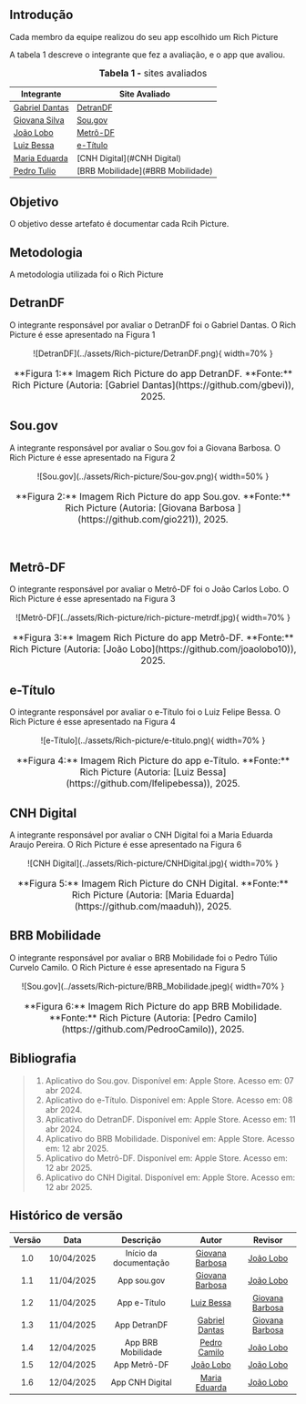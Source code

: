 ## Introdução

Cada membro da equipe realizou do seu app escolhido um Rich Picture

A tabela 1 descreve o integrante que fez a avaliação, e o app que avaliou.

<center>

<font size="3"><p style="text-align: center">**Tabela 1 -** sites avaliados</p></font>

| Integrante                                     | Site Avaliado         |
| ---------------------------------------------- | --------------------- |
| [Gabriel Dantas](https://github.com/gbevi)     | [DetranDF](#detrandf) |
| [Giovana Silva](https://github.com/gio221)     | [Sou.gov](#sou.gov)   |
| [João Lobo](https://github.com/joaolobo10)     |   [Metrô-DF](#Metrô-DF)                    |
| [Luiz Bessa](https://github.com/lfelipebessa)  | [e-Título](#e-Título) |
| [Maria Eduarda](https://github.com/maaduh)     |  [CNH Digital](#CNH Digital)                     |
| [Pedro Tulio](https://github.com/PedrooCamilo) |  [BRB Mobilidade](#BRB Mobilidade)                     |

</center>

## Objetivo

O objetivo desse artefato é documentar cada Rcih Picture.

## Metodologia

A metodologia utilizada foi o Rich Picture

## DetranDF

O integrante responsável por avaliar o DetranDF foi o Gabriel Dantas. O Rich Picture é esse apresentado na Figura 1

<center>
![DetranDF](../assets/Rich-picture/DetranDF.png){ width=70% }
<font size="3"><p style="text-align: center">**Figura 1:** Imagem Rich Picture do app DetranDF. **Fonte:** Rich Picture  (Autoria: [Gabriel Dantas](https://github.com/gbevi)), 2025.</p></font>
</center>

## Sou.gov

A integrante responsável por avaliar o Sou.gov foi a Giovana Barbosa. O Rich Picture é esse apresentado na Figura 2

<center>
![Sou.gov](../assets/Rich-picture/Sou-gov.png){ width=50% }
<font size="3"><p style="text-align: center">**Figura 2:** Imagem Rich Picture do app Sou.gov. **Fonte:** Rich Picture  (Autoria: [Giovana Barbosa ](https://github.com/gio221)), 2025.</p></font>
</center>

<br>

## Metrô-DF

O integrante responsável por avaliar o Metrô-DF foi o João Carlos Lobo. O Rich Picture é esse apresentado na Figura 3

<center>
![Metrô-DF](../assets/Rich-picture/rich-picture-metrdf.jpg){ width=70% }
<font size="3"><p style="text-align: center">**Figura 3:** Imagem Rich Picture do app Metrô-DF. **Fonte:** Rich Picture  (Autoria: [João Lobo](https://github.com/joaolobo10)), 2025.</p></font>
</center>

## e-Título

O integrante responsável por avaliar o e-Título foi o Luiz Felipe Bessa. O Rich Picture é esse apresentado na Figura 4

<center>
![e-Título](../assets/Rich-picture/e-titulo.png){ width=70% }
<font size="3"><p style="text-align: center">**Figura 4:** Imagem Rich Picture do app e-Título. **Fonte:** Rich Picture  (Autoria: [Luiz Bessa](https://github.com/lfelipebessa)), 2025.</p></font>
</center>

## CNH Digital
A integrante responsável por avaliar o CNH Digital foi a Maria Eduarda Araujo Pereira. O Rich Picture é esse apresentado na Figura 6
<center>
![CNH Digital](../assets/Rich-picture/CNHDigital.jpg){ width=70% }
<font size="3"><p style="text-align: center">**Figura 5:** Imagem Rich Picture do CNH Digital. **Fonte:** Rich Picture  (Autoria: [Maria Eduarda](https://github.com/maaduh)), 2025.</p></font>
</center>

## BRB Mobilidade

O integrante responsável por avaliar o BRB Mobilidade foi o Pedro Túlio Curvelo Camilo. O Rich Picture é esse apresentado na Figura 5

<center>
![Sou.gov](../assets/Rich-picture/BRB_Mobilidade.jpeg){ width=70% }
<font size="3"><p style="text-align: center">**Figura 6:** Imagem Rich Picture do app BRB Mobilidade. **Fonte:** Rich Picture  (Autoria: [Pedro Camilo](https://github.com/PedrooCamilo)), 2025.</p></font>
</center>


## Bibliografia

> 1. Aplicativo do Sou.gov. Disponível em: Apple Store. Acesso em: 07 abr 2024.
> 2. Aplicativo do e-Título. Disponível em: Apple Store. Acesso em: 08 abr 2024.
> 3. Aplicativo do DetranDF. Disponível em: Apple Store. Acesso em: 11 abr 2024.
> 4. Aplicativo do BRB Mobilidade. Disponível em: Apple Store. Acesso em: 12 abr 2025.
> 4. Aplicativo do Metrô-DF. Disponível em: Apple Store. Acesso em: 12 abr 2025.
> 5. Aplicativo do CNH Digital. Disponível em: Apple Store. Acesso em: 12 abr 2025.

## Histórico de versão

| Versão |    Data    |       Descrição        |                     Autor                     | Revisor |
| :----: | :--------: | :--------------------: | :-------------------------------------------: | :-----: |
|  1.0   | 10/04/2025 | Início da documentação | [Giovana Barbosa ](https://github.com/gio221) |  [João Lobo](https://github.com/joaolobo10)    |
|  1.1   | 11/04/2025 |      App sou.gov       | [Giovana Barbosa ](https://github.com/gio221) |  [João Lobo](https://github.com/joaolobo10) |
|  1.2   | 11/04/2025 |      App e-Título      | [Luiz Bessa](https://github.com/lfelipebessa) |     [Giovana Barbosa](https://github.com/gio221)     |
|  1.3   | 11/04/2025 |      App DetranDF      |  [Gabriel Dantas](https://github.com/gbevi)   |     [Giovana Barbosa](https://github.com/gio221)     |
|  1.4   | 12/04/2025 |      App BRB Mobilidade      |  [Pedro Camilo](https://github.com/PedrooCamilo)   |     [João Lobo](https://github.com/joaolobo10)     |
|  1.5   | 12/04/2025 |      App Metrô-DF      |  [João Lobo](https://github.com/joaolobo10)   |      [João Lobo](https://github.com/joaolobo10)    |
|  1.6   | 12/04/2025 |      App CNH Digital      |  [Maria Eduarda](https://github.com/maaduh)   |   [João Lobo](https://github.com/joaolobo10)       |